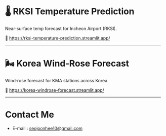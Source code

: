 # 🌡️ RKSI Temperature Prediction
Near‑surface temp forecast for Incheon Airport (RKSI).

🔗 https://rksi-temperature-prediction.streamlit.app/

---

# 🌬️ Korea Wind‑Rose Forecast
Wind‑rose forecast for KMA stations across Korea.

🔗 https://korea-windrose-forecast.streamlit.app/

---

# Contact Me
- E-mail : [seojoonhee10@gmail.com](mailto:seojoonhee10@gmail.com)
